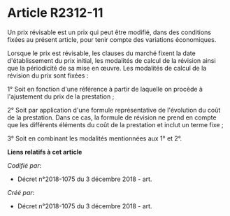 # Article R2312-11

Un prix révisable est un prix qui peut être modifié, dans des conditions fixées au présent article, pour tenir compte des
variations économiques.

Lorsque le prix est révisable, les clauses du marché fixent la date d'établissement du prix initial, les modalités de calcul
de la révision ainsi que la périodicité de sa mise en œuvre. Les modalités de calcul de la révision du prix sont fixées :

1° Soit en fonction d'une référence à partir de laquelle on procède à l'ajustement du prix de la prestation ;

2° Soit par application d'une formule représentative de l'évolution du coût de la prestation. Dans ce cas, la formule de
révision ne prend en compte que les différents éléments du coût de la prestation et inclut un terme fixe ;

3° Soit en combinant les modalités mentionnées aux 1° et 2°.

**Liens relatifs à cet article**

_Codifié par_:

  - Décret n°2018-1075 du 3 décembre 2018 - art.

_Créé par_:

  - Décret n°2018-1075 du 3 décembre 2018 - art.
